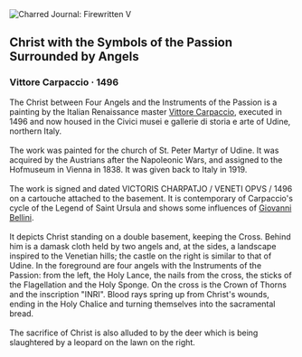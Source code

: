 <div class="artwork-of-the-day">
  <div class="container">
    <div class="img-wrapper">
      <img
        src="https://uploads8.wikiart.org/images/vittore-carpaccio/christ-with-the-symbols-of-the-passion-surrounded-by-angels-1496.jpg!Large.jpg"
        alt="Charred Journal: Firewritten V" />
    </div>
    <div class="artwork-detail">
      <div class="artwork-origin"> 
        <h2 class="artwork-name">Christ with the Symbols of the Passion Surrounded by Angels</h2>
        <h3 class="artist">
          Vittore Carpaccio
                    ·  1496
        </h3>
      </div>
      <p class="description">
        <span class="artwork-description-text ng-binding" ng-bind-html="viewModel.ArtworkOfTheDay.Description | unsafe">The Christ between Four Angels and the Instruments of the Passion is a painting by the Italian Renaissance master <a target="_blank" href="/en/vittore-carpaccio">Vittore Carpaccio</a>, executed in 1496 and now housed in the Civici musei e gallerie di storia e arte of Udine, northern Italy.
<br>
<br>The work was painted for the church of St. Peter Martyr of Udine. It was acquired by the Austrians after the Napoleonic Wars, and assigned to the Hofmuseum in Vienna in 1838. It was given back to Italy in 1919.
<br>
<br>The work is signed and dated VICTORIS CHARPATJO / VENETI OPVS / 1496 on a cartouche attached to the basement. It is contemporary of Carpaccio's cycle of the Legend of Saint Ursula and shows some influences of <a target="_blank" href="/en/giovanni-bellini">Giovanni Bellini</a>.
<br>
<br>It depicts Christ standing on a double basement, keeping the Cross. Behind him is a damask cloth held by two angels and, at the sides, a landscape inspired to the Venetian hills; the castle on the right is similar to that of Udine. In the foreground are four angels with the Instruments of the Passion: from the left, the Holy Lance, the nails from the cross, the sticks of the Flagellation and the Holy Sponge. On the cross is the Crown of Thorns and the inscription "INRI". Blood rays spring up from Christ's wounds, ending in the Holy Chalice and turning themselves into the sacramental bread.
<br>
<br>The sacrifice of Christ is also alluded to by the deer which is being slaughtered by a leopard on the lawn on the right.</span>
                        <div class="text-shadow-container" ng-show="showShadow" style=""></div>
      </p>
    </div>
  </div>

</div>
